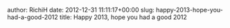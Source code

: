 author: RichiH
date: 2012-12-31 11:11:17+00:00
slug: happy-2013-hope-you-had-a-good-2012
title: Happy 2013, hope you had a good 2012

